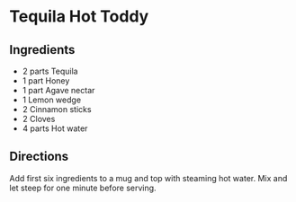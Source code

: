 # Tequila Hot Toddy

## Ingredients

* 2 parts Tequila
* 1 part Honey
* 1 part Agave nectar
* 1 Lemon wedge
* 2 Cinnamon sticks
* 2 Cloves
* 4 parts Hot water

## Directions

Add first six ingredients to a mug and top with steaming hot water. Mix and let steep for one minute before serving.
